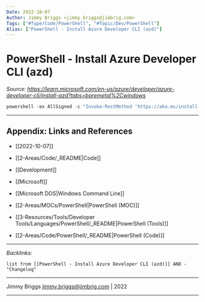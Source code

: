 ```yaml
---
Date: 2022-10-07
Author: Jimmy Briggs <jimmy.briggs@jimbrig.com>
Tags: ["#Type/Code/PowerShell", "#Topic/Dev/PowerShell"]
Alias: ["PowerShell - Install Azure Developer CLI (azd)"]
---
```


# PowerShell - Install Azure Developer CLI (azd)

*Source: https://learn.microsoft.com/en-us/azure/developer/azure-developer-cli/install-azd?tabs=baremetal%2Cwindows*

```powershell
powershell -ex AllSigned -c "Invoke-RestMethod 'https://aka.ms/install-azd.ps1' | Invoke-Expression"
```

***

## Appendix: Links and References

- [[2022-10-07]]

- [[2-Areas/Code/_README|Code]]
- [[Development]]
- [[Microsoft]]
- [[Microsoft DOS|Windows Command Line]]
- [[2-Areas/MOCs/PowerShell|PowerShell (MOC)]]
- [[3-Resources/Tools/Developer Tools/Languages/PowerShell/_README|PowerShell (Tools)]]
- [[2-Areas/Code/PowerShell/_README|PowerShell (Code)]]

***

*Backlinks:*

```dataview
list from [[PowerShell - Install Azure Developer CLI (azd)]] AND -"Changelog"
```

***

Jimmy Briggs <jimmy.briggs@jimbrig.com> | 2022

***
